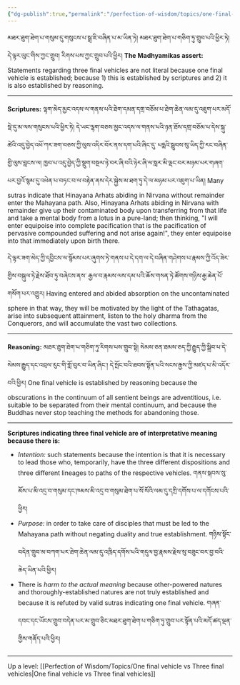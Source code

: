 ```yaml
---
{"dg-publish":true,"permalink":"/perfection-of-wisdom/topics/one-final-vehicle/"}
---
```


མཐར་ཐུག་ཐེག་པ་གསུམ་དུ་གསུངས་པ་སྒྲ་ཇི་བཞིན་པ་མ་ཡིན་ཏེ། མཐར་ཐུག་ཐེག་པ་གཅིག་ཏུ་གྲུབ་པའི་ཕྱིར་ཏེ། དེ་ལྟར་ལུང་གིས་ཀྱང་གྲུབ།
རིགས་པས་ཀྱང་གྲུབ་པའི་ཕྱིར།
**The Madhyamikas assert:** Statements regarding three final vehicles are not literal because one final vehicle is established; because 1) this is established by scriptures and 2) it is also established by reasoning.

---
**Scriptures:**
ལྷག་མེད་མྱང་འདས་ལ་གནས་པའི་ཐེག་དམན་དགྲ་བཅོམ་པ་ཐེག་ཆེན་ལམ་དུ་འཇུག་པར་མདོ་སྡེ་དུ་མ་ལས་གསུངས་པའི་ཕྱིར་ཏེ། 
དེ་ཡང་ལྷག་བཅས་མྱང་འདས་ལ་གནས་པའི་ཉན་ཐོས་དགྲ་བཅོམ་པ་དེས་སྐུ་ཚེའི་འདུ་བྱེད་འཕོ་ཀར་ཟག་བཅས་ཀྱི་ལུས་འདིར་བོར་ནས་དག་པའི་ཞིང་དུ་
པདྨའི་སྦུབས་སུ་ཡིད་ཀྱི་རང་བཞིན་གྱི་ལུས་བླངས་ལ། ཁྱབ་པ་འདུ་བྱེད་ཀྱི་སྡུག་བསྔལ་ཉེ་བར་ཞི་བའི་ཉེར་ཞི་ལ་སླར་མི་ལྡང་བར་མཉམ་པར་གཞག་པར་བྱའོ་སྙམ་དུ་འཕེན་པ་བཏང་བ་ལ་བརྟེན་ནས་དེར་སྐྱེས་མ་ཐག་ཏུ་དེ་ལ་མཉམ་པར་འཇུག་པ་ཡིན།
Many sutras indicate that Hinayana Arhats abiding in Nirvana without remainder enter the Mahayana path.
Also, Hinayana Arhats abiding in Nirvana with remainder give up their contaminated body upon transferring from that life and take a mental body from a lotus in a pure-land; then thinking, "I will enter equipoise into complete pacification that is the pacification of pervasive compounded suffering and not arise again!", they enter equipoise into that immediately upon birth there.

དེ་ལྟར་ཟག་མེད་ཀྱི་དབྱིངས་ལ་སྙོམས་པར་ཞུགས་ཏེ་གནས་པ་དེ་དག་ལ་དེ་བཞིན་གཤེགས་པ་རྣམས་ཀྱི་འོད་ཟེར་གྱིས་བསྐུལ་ཏེ་རྗེས་ཐོབ་ཏུ་བཞེངས་ནས་
རྒྱལ་བ་རྣམས་ལས་དམ་པའི་ཆོས་གསན་ཏེ་ཚོགས་གཉིས་རྒྱ་ཆེན་པོ་གསོག་པར་འགྱུར།
Having entered and abided absorption on the uncontaminated sphere in that way, they will be motivated by the light of the Tathagatas, arise into subsequent attainment, listen to the holy dharma from the Conquerors, and will accumulate the vast two collections.

---
**Reasoning:**
མཐར་ཐུག་ཐེག་པ་གཅིག་ཏུ་རིགས་པས་གྲུབ་སྟེ། སེམས་ཅན་ཐམས་ཅད་ཀྱི་རྒྱུད་ཀྱི་སྒྲིབ་པ་དེ་སེམས་རྒྱུད་དང་འབྲལ་རུང་གི་གློ་བུར་བ་ཡིན་ཞིང༌། 
དེ་སྤོང་བའི་ཐབས་སྟོན་པའི་སངས་རྒྱས་ཀྱི་མཛད་པ་མི་འདོར་བའི་ཕྱིར།
One final vehicle is established by reasoning because the obscurations in the continuum of all sentient beings are adventitious, i.e. suitable to be separated from their mental continuum, and because the Buddhas never stop teaching the methods for abandoning those.

---
**Scriptures indicating three final vehicle are of interpretative meaning because there is:**
- *Intention:* such statements because the intention is that it is necessary to lead those who, temporarily, have the three different dispositions and three different lineages to paths of the respective vehicles.
  གནས་སྐབས་སུ་མོས་པ་མི་འདྲ་བ་གསུམ་དང་ཁམས་མི་འདྲ་བ་གསུམ་ཐེག་པ་སོ་སོའི་ལམ་དུ་དཀྲི་དགོས་པ་ལ་དགོངས་པའི་ཕྱིར།
- *Purpose:* in order to take care of disciples that must be led to the Mahayana path without negating duality and true establishment.
  གཉིས་སྟོང་བདེན་གྲུབ་མ་བཀག་པར་ཐེག་ཆེན་ལམ་དུ་འཁྲིད་དགོས་པའི་གདུལ་བྱ་རྣམས་རྗེས་སུ་བཟུང་བར་བྱ་བའི་ཆེད་ཡིན་པའི་ཕྱིར།
- There is *harm to the actual meaning* because other-powered natures and thoroughly-established natures are not truly established and because it is refuted by valid sutras indicating one final vehicle. 
  གཞན་དབང་དང་ཡོངས་གྲུབ་བདེན་པར་མ་གྲུབ་ཅིང་མཐར་ཐུག་ཐེག་པ་གཅིག་ཏུ་གྲུབ་པར་སྟོན་པའི་མདོ་ཚད་ལྡན་གྱིས་གནོད་པའི་ཕྱིར།


---
Up a level: [[Perfection of Wisdom/Topics/One final vehicle vs Three final vehicles\|One final vehicle vs Three final vehicles]]